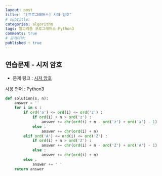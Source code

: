 ```yaml
---
layout: post
title:  "[프로그래머스] 시저 암호"
# subtitle: 
categories: algorithm
tags: 알고리즘 프로그래머스 Python3
comments: true
# 공개여부:
published : true
---
```


## 연습문제 - 시저 암호

* 문제 링크 : [시저 암호](https://programmers.co.kr/learn/courses/30/lessons/12926#)

사용 언어 : Python3

```python
def solution(s, n):
    answer = ''
    for i in s :
        if ord('a') <= ord(i) <= ord('z') :
            if ord(i) + n > ord('z') :
                answer += chr(ord(i) + n - ord('z') + ord('a') - 1)
            else :
                answer += chr(ord(i) + n)
        elif ord('A') <= ord(i) <= ord('Z') :
            if ord(i) + n > ord('Z') :
                answer += chr(ord(i) + n - ord('Z') + ord('A') - 1)
            else :
                answer += chr(ord(i) + n)
        else :
            answer += ' '
    return answer
```